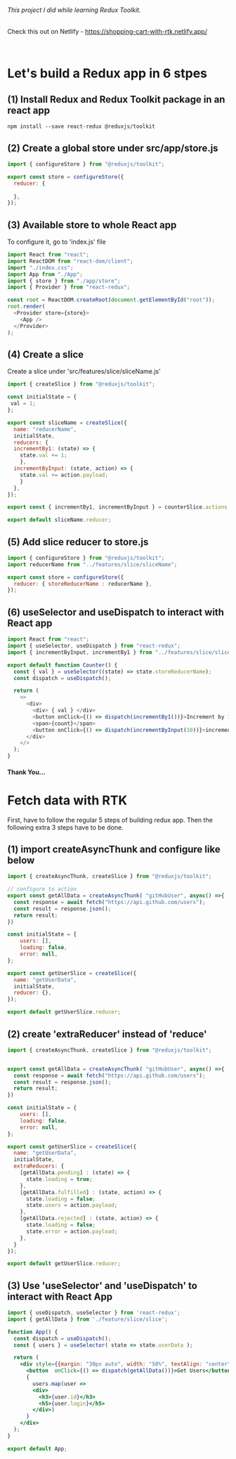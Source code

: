 ###### This project I did while learning Redux Toolkit.
Check this out on Netlify - https://shopping-cart-with-rtk.netlify.app/

</br>

# Let's build a Redux app in 6 stpes

## (1) Install Redux and Redux Toolkit package in an react app
```
npm install --save react-redux @reduxjs/toolkit
```

## (2) Create a global store under src/app/store.js
```js
import { configureStore } from "@reduxjs/toolkit";

export const store = configureStore({
  reducer: {
  
  },
});
```

## (3) Available store to whole React app
To configure it, go to 'index.js' file
```js
import React from "react";
import ReactDOM from "react-dom/client";
import "./index.css";
import App from "./App";
import { store } from "./app/store";
import { Provider } from "react-redux";

const root = ReactDOM.createRoot(document.getElementById("root"));
root.render(
  <Provider store={store}>
    <App />
  </Provider>
);
```

## (4) Create a slice
Create a slice under 'src/features/slice/sliceName.js'

```js
import { createSlice } from "@reduxjs/toolkit";

const initialState = {
 val = 1;
}; 

export const sliceName = createSlice({
  name: "reducerName",
  initialState,
  reducers: {
  incrementBy1: (state) => {
    state.val += 1;
    },
  incrementByInput: (state, action) => {
    state.val += action.payload;
    }
  },
});

export const { incrementBy1, incrementByInput } = counterSlice.actions;

export default sliceName.reducer;
```

## (5) Add slice reducer to store.js

```js
import { configureStore } from "@reduxjs/toolkit";
import reducerName from "../features/slice/sliceName";

export const store = configureStore({
  reducer: { storeReducerName : reducerName },
});
```

## (6) useSelector and useDispatch to interact with React app

```js
import React from "react";
import { useSelector, useDispatch } from "react-redux";
import { incrementByInput, incrementBy1 } from "../features/slice/sliceName";

export default function Counter() {
  const { val } = useSelector((state) => state.storeReducerName);
  const dispatch = useDispatch();

  return (
    <>
      <div>
        <div> { val } </div>
        <button onClick={() => dispatch(incrementBy1())}>Increment by 1</button>
        <span>{count}</span>
        <button onClick={() => dispatch(incrementByInput(10))}>increment by input : +10</button>
      </div>
    </>
  );
}
```

#### Thank You...


# Fetch data with RTK
First, have to follow the regular 5 steps of building redux app. Then the following extra 3 steps have to be done.

## (1) import createAsyncThunk and configure like below
```js
import { createAsyncThunk, createSlice } from "@reduxjs/toolkit";

// configure to action
export const getAllData = createAsyncThunk( "gitHubUser", async() =>{
  const response = await fetch("https://api.github.com/users");
  const result = response.json();
  return result;
})

const initialState = {
    users: [],
    loading: false,
    error: null,
}; 

export const getUserSlice = createSlice({
  name: "getUserData",
  initialState,
  reducer: {},
});

export default getUserSlice.reducer;
```

## (2) create 'extraReducer' instead of 'reduce'
```js
import { createAsyncThunk, createSlice } from "@reduxjs/toolkit";


export const getAllData = createAsyncThunk( "gitHubUser", async() =>{
  const response = await fetch("https://api.github.com/users");
  const result = response.json();
  return result;
})

const initialState = {
    users: [],
    loading: false,
    error: null,
}; 

export const getUserSlice = createSlice({
  name: "getUserData",
  initialState,
  extraReducers: {
    [getAllData.pending] : (state) => {
      state.loading = true;
    },
    [getAllData.fulfilled] : (state, action) => {
      state.loading = false;
      state.users = action.payload;
    },
    [getAllData.rejected] : (state, action) => {
      state.loading = false;
      state.error = action.payload;
    },
  }
});

export default getUserSlice.reducer;
```

## (3) Use 'useSelector' and 'useDispatch' to interact with React App
```jsx
import { useDispatch, useSelector } from 'react-redux';
import { getAllData } from './feature/slice/slice';

function App() {
  const dispatch = useDispatch();
  const { users } = useSelector( state => state.userData );

  return (
    <div style={{margin: "30px auto", width: "50%", textAlign: "center"}}>
      <button  onClick={() => dispatch(getAllData())}>Get Users</button>
      {
        users.map(user => 
        <div>
          <h3>{user.id}</h3> 
          <h5>{user.login}</h5> 
        </div>)
      }
    </div>
  );
}

export default App;

```
